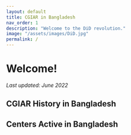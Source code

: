 ```yaml
---
layout: default
title: CGIAR in Bangladesh
nav_order: 1
description: "Welcome to the DiD revolution."
image: "/assets/images/DiD.jpg"
permalink: /
---
```



# Welcome!

*Last updated: June 2022*



## CGIAR History in Bangladesh

## Centers Active in Bangladesh



